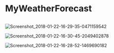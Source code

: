 # MyWeatherForecast

<img width="0.3" src="D:\thoughtworks\MyWeatherForecast\img\Screenshot_2018-01-22-16-29-29-2062414564.png"/>

![Screenshot_2018-01-22-16-29-35-0471159542](D:\thoughtworks\MyWeatherForecast\img\Screenshot_2018-01-22-16-29-35-0471159542.png)



![Screenshot_2018-01-22-16-30-45-2049402878](D:\thoughtworks\MyWeatherForecast\img\Screenshot_2018-01-22-16-30-45-2049402878.png)



![Screenshot_2018-01-22-16-28-52-1469690182](D:\thoughtworks\MyWeatherForecast\img\Screenshot_2018-01-22-16-28-52-1469690182.png)







